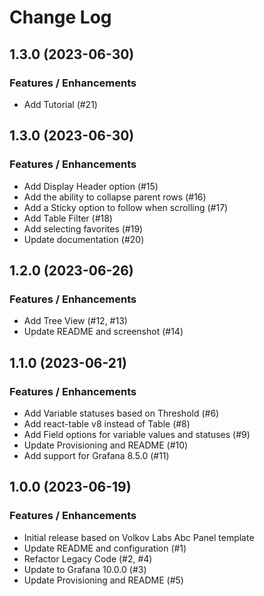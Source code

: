 # Change Log

## 1.3.0 (2023-06-30)

### Features / Enhancements

- Add Tutorial (#21)

## 1.3.0 (2023-06-30)

### Features / Enhancements

- Add Display Header option (#15)
- Add the ability to collapse parent rows (#16)
- Add a Sticky option to follow when scrolling (#17)
- Add Table Filter (#18)
- Add selecting favorites (#19)
- Update documentation (#20)

## 1.2.0 (2023-06-26)

### Features / Enhancements

- Add Tree View (#12, #13)
- Update README and screenshot (#14)

## 1.1.0 (2023-06-21)

### Features / Enhancements

- Add Variable statuses based on Threshold (#6)
- Add react-table v8 instead of Table (#8)
- Add Field options for variable values and statuses (#9)
- Update Provisioning and README (#10)
- Add support for Grafana 8.5.0 (#11)

## 1.0.0 (2023-06-19)

### Features / Enhancements

- Initial release based on Volkov Labs Abc Panel template
- Update README and configuration (#1)
- Refactor Legacy Code (#2, #4)
- Update to Grafana 10.0.0 (#3)
- Update Provisioning and README (#5)